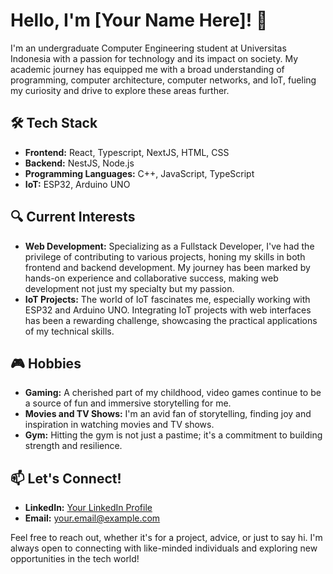 # Hello, I'm [Your Name Here]! 👋

I'm an undergraduate Computer Engineering student at Universitas Indonesia with a passion for technology and its impact on society. My academic journey has equipped me with a broad understanding of programming, computer architecture, computer networks, and IoT, fueling my curiosity and drive to explore these areas further.

## 🛠 Tech Stack

- **Frontend:** React, Typescript, NextJS, HTML, CSS
- **Backend:** NestJS, Node.js
- **Programming Languages:** C++, JavaScript, TypeScript
- **IoT:** ESP32, Arduino UNO

## 🔍 Current Interests

- **Web Development:** Specializing as a Fullstack Developer, I've had the privilege of contributing to various projects, honing my skills in both frontend and backend development. My journey has been marked by hands-on experience and collaborative success, making web development not just my specialty but my passion.
- **IoT Projects:** The world of IoT fascinates me, especially working with ESP32 and Arduino UNO. Integrating IoT projects with web interfaces has been a rewarding challenge, showcasing the practical applications of my technical skills.

## 🎮 Hobbies

- **Gaming:** A cherished part of my childhood, video games continue to be a source of fun and immersive storytelling for me.
- **Movies and TV Shows:** I'm an avid fan of storytelling, finding joy and inspiration in watching movies and TV shows.
- **Gym:** Hitting the gym is not just a pastime; it's a commitment to building strength and resilience.

## 📫 Let's Connect!

- **LinkedIn:** [Your LinkedIn Profile](https://www.linkedin.com/in/seno-pamungkas-rahman-714341192/)
- **Email:** [your.email@example.com](mailto:senopamungkasraehman@gmail.com)

Feel free to reach out, whether it's for a project, advice, or just to say hi. I'm always open to connecting with like-minded individuals and exploring new opportunities in the tech world!
